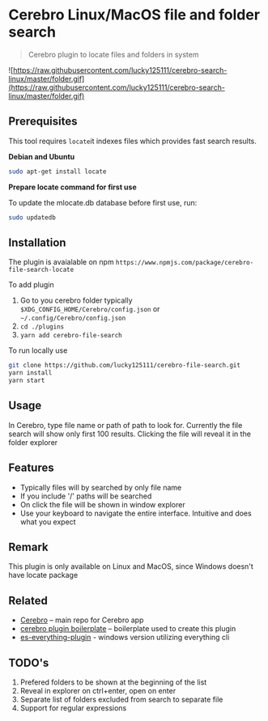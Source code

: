 
# Cerebro Linux/MacOS file and folder search
> Cerebro plugin to locate files and folders in system

![https://raw.githubusercontent.com/lucky125111/cerebro-search-linux/master/folder.gif](https://raw.githubusercontent.com/lucky125111/cerebro-search-linux/master/folder.gif)

## Prerequisites

This tool requires `locate`it indexes files which provides fast search results.

**Debian and Ubuntu**

```bash
sudo apt-get install locate
```

**Prepare locate command for first use**

To update the mlocate.db database before first use, run:

```bash
sudo updatedb
```

## Installation
The plugin is avaialable on npm `https://www.npmjs.com/package/cerebro-file-search-locate`

To add plugin
1. Go to you cerebro folder typically `$XDG_CONFIG_HOME/Cerebro/config.json` or `~/.config/Cerebro/config.json`
2. `cd ./plugins`
3. `yarn add cerebro-file-search`

To run locally use
```bash
git clone https://github.com/lucky125111/cerebro-file-search.git
yarn install 
yarn start
```

## Usage
In Cerebro, type file name or path of path to look for. Currently the file search will show only first 100 results. Clicking the file will reveal it in the folder explorer

## Features
* Typically files will by searched by only file name 
* If you include '/' paths will be searched 
* On click the file will be shown in window explorer
* Use your keyboard to navigate the entire interface. Intuitive and does what you expect

## Remark

This plugin is only available on Linux and MacOS, since Windows doesn't have locate package

## Related
* [Cerebro](http://github.com/KELiON/cerebro) – main repo for Cerebro app
* [cerebro plugin boilerplate](https://github.com/KELiON/cerebro-plugin) – boilerplate used to create this plugin
* [es-everything-plugin](https://github.com/masterperas/es-everything-plugin) - windows version utilizing everything cli

## TODO's
1. Prefered folders to be shown at the beginning of the list
2. Reveal in explorer on ctrl+enter, open on enter
3. Separate list of folders excluded from search to separate file
4. Support for regular expressions
